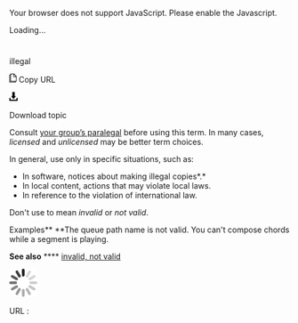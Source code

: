 Your browser does not support JavaScript. Please enable the Javascript.

Loading...

# 

illegal

![Copy URL](illegal_files/Copy.png)
Copy URL

![Download](illegal_files/Download.png)

Download topic

Consult [your group’s paralegal](https://microsoft.sharepoint.com/sites/lcaweb/Pages/Applications/LegalContact.aspx) before using this term. In many cases, *licensed* and *unlicensed* may be better term choices. 

In general, use only in specific situations, such as:

  - In software, notices about making illegal copies*.*
  - In local content, actions that may violate local laws.
  - In reference to the violation of international law. 

Don't use to mean *invalid* or *not valid*.

Examples**
**The queue path name is not valid. 
You can't compose chords while a segment is playing.

**See also** **** [invalid, not valid](https://worldready.cloudapp.net/Styleguide/Read?id=2700&topicid=34920)

![In progress](illegal_files/activity-large.gif)

URL :
